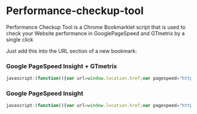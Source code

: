 # Performance-checkup-tool
Performance Checkup Tool is a Chrome Bookmarklet script that is used to check your Website performance in GooglePageSpeed and GTmetrix by a single click

Just add this into the URL section of a new bookmark:

### Google PageSpeed Insight + GTmetrix
```javascript
javascript:(function(){var url=window.location.href;var pagespeed="https://developers.google.com/speed/pagespeed/insights/?url="+url;window.open(pagespeed);var n='https://gtmetrix.com/analyze.html?bm',t={url:window.location.href},i=function(n,t){var f=window.open(n),i=f.document.createElement('form'),u,r;i.setAttribute('method','post'),i.setAttribute('action',n);for(u in t)t.hasOwnProperty(u)&&(r=document.createElement('input'),r.setAttribute('type','hidden'),r.setAttribute('name',u),r.setAttribute('value',t[u]),i.appendChild(r));f.document.body.appendChild(i),i.submit()};i(n,t)})();
```

### Google PageSpeed Insight
```javascript
javascript:(function(){var url=window.location.href;var pagespeed="https://developers.google.com/speed/pagespeed/insights/?url="+url;window.open(pagespeed);})();
```